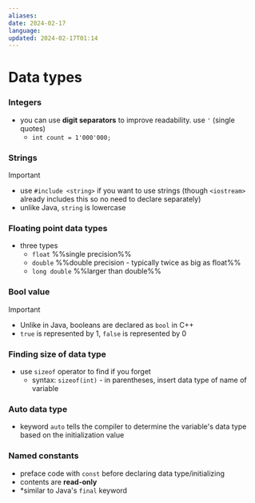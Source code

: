 ```yaml
---
aliases: 
date: 2024-02-17
language: 
updated: 2024-02-17T01:14
---
```

# Data types
### Integers
- you can use **digit separators** to improve readability. use `'` (single quotes)
	- `int count = 1'000'000;`


### Strings
> [!important]
> - use `#include <string>` if you want to use strings (though `<iostream>` already includes this so no need to declare separately)
> - unlike Java, `string` is lowercase

### Floating point data types
- three types
	- `float` %%single precision%%
	- `double` %%double precision - typically twice as big as float%%
	- `long double` %%larger than double%%

### Bool value
> [!important]
> - Unlike in Java, booleans are declared as `bool` in C++
> - `true` is represented by 1, `false` is represented by 0

### Finding size of data type
- use `sizeof` operator to find if you forget
	- syntax: `sizeof(int)` - in parentheses, insert data type of name of variable

### Auto data type
- keyword `auto` tells the compiler to determine the variable's data type based on the initialization value

### Named constants
- preface code with `const` before declaring data type/initializing
- contents are **read-only**
- *similar to Java's `final` keyword
